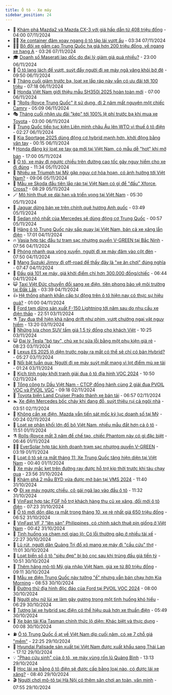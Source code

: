```yaml
---
title: Ô tô - Xe máy
sidebar_position: 24
---
```


<!-- dantri-o-to-xe-may:START -->
- 🤡 [Khám phá Mazda2 và Mazda CX-3 với giá hấp dẫn từ 408 triệu đồng](https://dantri.com.vn/o-to-xe-may/kham-pha-mazda2-va-mazda-cx-3-voi-gia-hap-dan-tu-408-trieu-dong-20241107102018914.htm) - 04:00 07/11/2024
- 🧑‍💻 [Xe container đâm xoay ngang ô tô tập lái vượt ẩu](https://dantri.com.vn/o-to-xe-may/xe-container-dam-xoay-ngang-o-to-tap-lai-vuot-au-20241107101633021.htm) - 03:34 07/11/2024
- 🧑‍💻 [Bộ đôi xe gầm cao Trung Quốc hạ giá hơn 200 triệu đồng, về ngang xe hạng A](https://dantri.com.vn/o-to-xe-may/bo-doi-xe-gam-cao-trung-quoc-ha-gia-hon-200-trieu-dong-ve-ngang-xe-hang-a-20241107094232968.htm) - 03:26 07/11/2024
- 🎓 [Doanh số Maserati lao dốc do đại lý giảm giá quá nhiều?](https://dantri.com.vn/o-to-xe-may/doanh-so-maserati-lao-doc-do-dai-ly-giam-gia-qua-nhieu-20241106170537842.htm) - 23:00 06/11/2024
- 🌊 [Ô tô lạng lách để vượt, suýt đẩy người đi xe máy ngã văng khỏi bờ đê](https://dantri.com.vn/o-to-xe-may/o-to-lang-lach-de-vuot-suyt-day-nguoi-di-xe-may-nga-vang-khoi-bo-de-20241106152808326.htm) - 09:50 06/11/2024
- 🥷 [Tháng cuối giảm trước bạ, loạt xe lắp ráp này vẫn có ưu đãi tới 100 triệu](https://dantri.com.vn/o-to-xe-may/thang-cuoi-giam-truoc-ba-loat-xe-lap-rap-nay-van-co-uu-dai-toi-100-trieu-20241106124544982.htm) - 07:18 06/11/2024
- 🤩 [Honda Việt Nam giới thiệu mẫu SH350i 2025 hoàn toàn mới](https://dantri.com.vn/o-to-xe-may/honda-viet-nam-gioi-thieu-mau-sh350i-2025-hoan-toan-moi-20241106120038855.htm) - 07:00 06/11/2024
- 🫶 [&quot;Rolls-Royce Trung Quốc&quot; ít sử dụng, đi 2 năm mất nguyên một chiếc Camry](https://dantri.com.vn/o-to-xe-may/rolls-royce-trung-quoc-it-su-dung-di-2-nam-mat-nguyen-mot-chiec-camry-20241106113303731.htm) - 05:09 06/11/2024
- 🎭 [Tháng cuối nhận ưu đãi &quot;kép&quot; tới 100% lệ phí trước bạ khi mua xe Toyota](https://dantri.com.vn/o-to-xe-may/thang-cuoi-nhan-uu-dai-kep-toi-100-le-phi-truoc-ba-khi-mua-xe-toyota-20241105163306329.htm) - 03:00 06/11/2024
- 🌁 [Trung Quốc tiếp tục kiện Liên minh châu Âu lên WTO vì thuế ô tô điện](https://dantri.com.vn/o-to-xe-may/trung-quoc-tiep-tuc-kien-lien-minh-chau-au-len-wto-vi-thue-o-to-dien-20241106091814385.htm) - 02:27 06/11/2024
- 🦩 [Kia Sportage 2025 dùng động cơ hybrid mạnh hơn, khởi động bằng vân tay](https://dantri.com.vn/o-to-xe-may/kia-sportage-2025-dung-dong-co-hybrid-manh-hon-khoi-dong-bang-van-tay-20241106015207928.htm) - 00:15 06/11/2024
- 🕴 [Honda đăng ký loạt xe tay ga mới tại Việt Nam, có mẫu dễ &quot;hot&quot; khi mở bán](https://dantri.com.vn/o-to-xe-may/honda-dang-ky-loat-xe-tay-ga-moi-tai-viet-nam-co-mau-de-hot-khi-mo-ban-20241105124407371.htm) - 17:00 05/11/2024
- 🎡 [Ô tô, xe máy đi ngược chiều trên đường cao tốc gây nguy hiểm cho xe đi đúng](https://dantri.com.vn/o-to-xe-may/o-to-xe-may-di-nguoc-chieu-tren-duong-cao-toc-gay-nguy-hiem-cho-xe-di-dung-20241105172200254.htm) - 11:34 05/11/2024
- 📝 [Nhiều xe Triumph tại Mỹ gặp nguy cơ hỏa hoạn, có ảnh hưởng tới Việt Nam?](https://dantri.com.vn/o-to-xe-may/nhieu-xe-triumph-tai-my-gap-nguy-co-hoa-hoan-co-anh-huong-toi-viet-nam-20241105114435368.htm) - 09:06 05/11/2024
- 🧐 [Mẫu xe Skoda đầu tiên lắp ráp tại Việt Nam có gì để &quot;đấu&quot; Xforce, Cross?](https://dantri.com.vn/o-to-xe-may/mau-xe-skoda-dau-tien-lap-rap-tai-viet-nam-co-gi-de-dau-xforce-cross-20241105152454092.htm) - 08:29 05/11/2024
- 🪄 [Mô hình thuê xe dài hạn và triển vọng tại Việt Nam](https://dantri.com.vn/o-to-xe-may/mo-hinh-thue-xe-dai-han-va-trien-vong-tai-viet-nam-20241105122408721.htm) - 05:30 05/11/2024
- 🧰 [Jaguar dừng bán xe trên chính quê hương Anh quốc](https://dantri.com.vn/o-to-xe-may/jaguar-dung-ban-xe-tren-chinh-que-huong-anh-quoc-20241105104127931.htm) - 03:49 05/11/2024
- 🚀 [Sedan nhỏ nhất của Mercedes sẽ dùng động cơ Trung Quốc](https://dantri.com.vn/o-to-xe-may/sedan-nho-nhat-cua-mercedes-se-dung-dong-co-trung-quoc-20241104191008472.htm) - 00:57 05/11/2024
- 💪 [Hãng ô tô Trung Quốc này sắp quay lại Việt Nam, bán cả xe xăng lẫn điện](https://dantri.com.vn/o-to-xe-may/hang-o-to-trung-quoc-nay-sap-quay-lai-viet-nam-ban-ca-xe-xang-lan-dien-20241104234148942.htm) - 17:01 04/11/2024
- 🔥 [Vasia hợp tác đầu tư trạm sạc nhượng quyền V-GREEN tại Bắc Ninh](https://dantri.com.vn/o-to-xe-may/vasia-hop-tac-dau-tu-tram-sac-nhuong-quyen-v-green-tai-bac-ninh-20241104142558933.htm) - 07:56 04/11/2024
- 🐲 [Phóng nhanh qua vòng xuyến, người đi xe máy đâm vào cột đèn](https://dantri.com.vn/o-to-xe-may/phong-nhanh-qua-vong-xuyen-nguoi-di-xe-may-dam-vao-cot-den-20241104142120287.htm) - 07:50 04/11/2024
- 🌋 [Mang Suzuki Jimny đi off-road để thấy đây là &quot;xe ăn chơi&quot; đúng nghĩa](https://dantri.com.vn/o-to-xe-may/mang-suzuki-jimny-di-off-road-de-thay-day-la-xe-an-choi-dung-nghia-20241104114132448.htm) - 07:47 04/11/2024
- 🤩 [Đấu giá 101 xe máy, giá khởi điểm chỉ hơn 300.000 đồng/chiếc](https://dantri.com.vn/o-to-xe-may/dau-gia-101-xe-may-gia-khoi-diem-chi-hon-300000-dongchiec-20241104121551417.htm) - 06:44 04/11/2024
- 😺 [Taxi Việt Đức chuyển đổi sang xe điện, tiên phong bảo vệ môi trường tại Đắk Lắk](https://dantri.com.vn/o-to-xe-may/taxi-viet-duc-chuyen-doi-sang-xe-dien-tien-phong-bao-ve-moi-truong-tai-dak-lak-20241104103402459.htm) - 03:39 04/11/2024
- 👍 [Hệ thống phanh khẩn cấp tự động trên ô tô hiện nay có thực sự hiệu quả?](https://dantri.com.vn/o-to-xe-may/he-thong-phanh-khan-cap-tu-dong-tren-o-to-hien-nay-co-thuc-su-hieu-qua-20241103233757883.htm) - 01:00 04/11/2024
- 🎃 [Ford tạm dừng sản xuất F-150 Lightning tới năm sau do nhu cầu xe điện thấp](https://dantri.com.vn/o-to-xe-may/ford-tam-dung-san-xuat-f-150-lightning-toi-nam-sau-do-nhu-cau-xe-dien-thap-20241103193819520.htm) - 22:51 03/11/2024
- ⚗️ [Tay đua thể hiện khả năng drift như phim, vượt chướng ngại vật nguy hiểm](https://dantri.com.vn/o-to-xe-may/tay-dua-the-hien-kha-nang-drift-nhu-phim-vuot-chuong-ngai-vat-nguy-hiem-20241103071036455.htm) - 13:20 03/11/2024
- 🦄 [Những lựa chọn SUV tầm giá 1,5 tỷ đồng cho khách Việt](https://dantri.com.vn/o-to-xe-may/nhung-lua-chon-suv-tam-gia-15-ty-dong-cho-khach-viet-20241103171626683.htm) - 10:25 03/11/2024
- 😺 [Đại lý Tesla &quot;bó tay&quot;, chủ xe tự sửa lỗi bằng một phụ kiện giá rẻ](https://dantri.com.vn/o-to-xe-may/dai-ly-tesla-bo-tay-chu-xe-tu-sua-loi-bang-mot-phu-kien-gia-re-20241103135648527.htm) - 08:23 03/11/2024
- 💼 [Lexus ES 2025 lộ diện trước ngày ra mắt có thể sẽ chỉ có bản Hybrid?](https://dantri.com.vn/o-to-xe-may/lexus-es-2025-lo-dien-truoc-ngay-ra-mat-co-the-se-chi-co-ban-hybrid-20241103122510781.htm) - 05:27 03/11/2024
- 💃 [Nổi bật tuần qua: Người đi xe máy suýt mất mạng vì lọt điểm mù xe tải](https://dantri.com.vn/o-to-xe-may/noi-bat-tuan-qua-nguoi-di-xe-may-suyt-mat-mang-vi-lot-diem-mu-xe-tai-20241103082126875.htm) - 01:24 03/11/2024
- 🚀 [Kịch tính ngày khởi tranh giải đua ô tô địa hình VOC 2024](https://dantri.com.vn/o-to-xe-may/kich-tinh-ngay-khoi-tranh-giai-dua-o-to-dia-hinh-voc-2024-20241102152246496.htm) - 10:50 02/11/2024
- 🤩 [Tổng công ty Dầu Việt Nam - CTCP đồng hành cùng 2 giải đua PVOIL VOC và PVOIL VGC](https://dantri.com.vn/o-to-xe-may/tong-cong-ty-dau-viet-nam-ctcp-dong-hanh-cung-2-giai-dua-pvoil-voc-va-pvoil-vgc-20241102155051998.htm) - 09:18 02/11/2024
- 💪 [Toyota biến Land Cruiser Prado thành xe bán tải](https://dantri.com.vn/o-to-xe-may/toyota-bien-land-cruiser-prado-thanh-xe-ban-tai-20241102105035198.htm) - 06:57 02/11/2024
- 🏊 [Xe điện Mercedes bốc cháy khi đang đỗ, suýt thiêu rụi cả ngôi nhà](https://dantri.com.vn/o-to-xe-may/xe-dien-mercedes-boc-chay-khi-dang-do-suyt-thieu-rui-ca-ngoi-nha-20241102082709277.htm) - 03:51 02/11/2024
- 💄 [Không cần xe điện, Mazda vẫn tiến sát mốc kỷ lục doanh số tại Mỹ](https://dantri.com.vn/o-to-xe-may/khong-can-xe-dien-mazda-van-tien-sat-moc-ky-luc-doanh-so-tai-my-20241102010217687.htm) - 00:24 02/11/2024
- 👺 [Loạt xe phân khối lớn đổ bộ Việt Nam, nhiều mẫu đắt hơn cả ô tô](https://dantri.com.vn/o-to-xe-may/loat-xe-phan-khoi-lon-do-bo-viet-nam-nhieu-mau-dat-hon-ca-o-to-20241031124923204.htm) - 11:51 01/11/2024
- ⚗️ [Rolls-Royce mất 3 năm để chế tạo, chiếc Phantom này có gì đặc biệt](https://dantri.com.vn/o-to-xe-may/rolls-royce-mat-3-nam-de-che-tao-chiec-phantom-nay-co-gi-dac-biet-20241101080156132.htm) - 06:46 01/11/2024
- 🧑‍🏫 [EverSolar hợp tác kinh doanh trạm sạc nhượng quyền V-GREEN](https://dantri.com.vn/o-to-xe-may/eversolar-hop-tac-kinh-doanh-tram-sac-nhuong-quyen-v-green-20241101100556119.htm) - 03:19 01/11/2024
- 🦒 [Loạt ô tô sẽ ra mắt tháng 11: Xe Trung Quốc tăng hiện diện tại Việt Nam](https://dantri.com.vn/o-to-xe-may/loat-o-to-se-ra-mat-thang-11-xe-trung-quoc-tang-hien-dien-tai-viet-nam-20241101002219282.htm) - 00:40 01/11/2024
- 🐘 [Xe máy mắc kẹt trên đường ray được hỗ trợ kịp thời trước khi tàu chạy qua](https://dantri.com.vn/o-to-xe-may/xe-may-mac-ket-tren-duong-ray-duoc-ho-tro-kip-thoi-truoc-khi-tau-chay-qua-20241101010218559.htm) - 23:56 31/10/2024
- 🧠 [Khám phá 2 mẫu BYD vừa được mở bán tại VMS 2024](https://dantri.com.vn/o-to-xe-may/kham-pha-2-mau-byd-vua-duoc-mo-ban-tai-vms-2024-20241031091435358.htm) - 11:40 31/10/2024
- 🐵 [Đi xe máy ngược chiều, cô gái ngã lao vào đầu ô tô](https://dantri.com.vn/o-to-xe-may/di-xe-may-nguoc-chieu-co-gai-nga-lao-vao-dau-o-to-20241031160740614.htm) - 11:32 31/10/2024
- 🤭 [VinFast hợp tác FGF hỗ trợ khách hàng thu cũ xe xăng, đổi mới ô tô điện](https://dantri.com.vn/o-to-xe-may/vinfast-hop-tac-fgf-ho-tro-khach-hang-thu-cu-xe-xang-doi-moi-o-to-dien-20241031141810549.htm) - 07:23 31/10/2024
- 🤠 [Ô tô mới dồn dập ra mắt trong tháng 10, xe rẻ nhất giá 650 triệu đồng](https://dantri.com.vn/o-to-xe-may/o-to-moi-don-dap-ra-mat-trong-thang-10-xe-re-nhat-gia-650-trieu-dong-20241030225706913.htm) - 06:52 31/10/2024
- 🫶 [VinFast VF 7 &quot;lên sàn&quot; Philippines, có chính sách thuê pin giống ở Việt Nam](https://dantri.com.vn/o-to-xe-may/vinfast-vf-7-len-san-philippines-co-chinh-sach-thue-pin-giong-o-viet-nam-20241031074006468.htm) - 00:42 31/10/2024
- 🚀 [Tình huống va chạm nơi giao lộ: Có lỗi thường gặp ở nhiều tài xế](https://dantri.com.vn/o-to-xe-may/tinh-huong-va-cham-noi-giao-lo-co-loi-thuong-gap-o-nhieu-tai-xe-20241030174641844.htm) - 22:27 30/10/2024
- 🎊 [Lũ rút, người dân Quảng Trị đổ xô mang xe máy đi &quot;cầu cứu&quot; thợ](https://dantri.com.vn/o-to-xe-may/lu-rut-nguoi-dan-quang-tri-do-xo-mang-xe-may-di-cau-cuu-tho-20241030174533618.htm) - 11:01 30/10/2024
- 🦄 [Loạt biển số ô tô &quot;siêu đẹp&quot; bị bỏ cọc sau khi trúng đấu giá tiền tỷ](https://dantri.com.vn/o-to-xe-may/loat-bien-so-o-to-sieu-dep-bi-bo-coc-sau-khi-trung-dau-gia-tien-ty-20241030172630081.htm) - 10:51 30/10/2024
- 🥷 [Thêm hãng mô-tô Mỹ gia nhập Việt Nam, giá xe từ 80 triệu đồng](https://dantri.com.vn/o-to-xe-may/them-hang-mo-to-my-gia-nhap-viet-nam-gia-xe-tu-80-trieu-dong-20241030123638033.htm) - 09:11 30/10/2024
- 🦏 [Mẫu xe điện Trung Quốc này tưởng &quot;ế&quot; nhưng vẫn bán chạy hơn Kia Morning](https://dantri.com.vn/o-to-xe-may/mau-xe-dien-trung-quoc-nay-tuong-e-nhung-van-ban-chay-hon-kia-morning-20241030105339849.htm) - 08:53 30/10/2024
- 🤗 [Đường thử địa hình độc đáo của Ford tại PVOIL VOC 2024](https://dantri.com.vn/o-to-xe-may/duong-thu-dia-hinh-doc-dao-cua-ford-tai-pvoil-voc-2024-20241030143255407.htm) - 08:00 30/10/2024
- 🐲 [Người phụ nữ lùi xe làm gãy gương trong một tình huống khó hiểu](https://dantri.com.vn/o-to-xe-may/nguoi-phu-nu-lui-xe-lam-gay-guong-trong-mot-tinh-huong-kho-hieu-20241030114444779.htm) - 06:29 30/10/2024
- 🤭 [Tương lai xe hybrid sạc điện có thể hiệu quả hơn xe thuần điện](https://dantri.com.vn/o-to-xe-may/tuong-lai-xe-hybrid-sac-dien-co-the-hieu-qua-hon-xe-thuan-dien-20241029110850230.htm) - 05:49 30/10/2024
- 🐻 [Xe bán tải Kia Tasman chính thức lộ diện: Khác biệt và thực dụng](https://dantri.com.vn/o-to-xe-may/xe-ban-tai-kia-tasman-chinh-thuc-lo-dien-khac-biet-va-thuc-dung-20241030002730077.htm) - 00:08 30/10/2024
- ⛽️ [Ô tô Trung Quốc ồ ạt về Việt Nam dịp cuối năm, có xe 7 chỗ giá &quot;mềm&quot;](https://dantri.com.vn/o-to-xe-may/o-to-trung-quoc-o-at-ve-viet-nam-dip-cuoi-nam-co-xe-7-cho-gia-mem-20241029152158720.htm) - 22:25 29/10/2024
- 🫣 [Hyundai Palisade sản xuất tại Việt Nam được xuất khẩu sang Thái Lan](https://dantri.com.vn/o-to-xe-may/hyundai-palisade-san-xuat-tai-viet-nam-duoc-xuat-khau-sang-thai-lan-20241030001118002.htm) - 17:12 29/10/2024
- 💡 [&quot;Phao cứu sinh&quot; của ô tô, xe máy vùng rốn lũ Quảng Bình](https://dantri.com.vn/o-to-xe-may/phao-cuu-sinh-cua-o-to-xe-may-vung-ron-lu-quang-binh-20241029185153201.htm) - 13:13 29/10/2024
- 💪 [Học lái xe bằng ô tô điện sẽ được cấp bằng loại nào, có được lái xe xăng?](https://dantri.com.vn/o-to-xe-may/hoc-lai-xe-bang-o-to-dien-se-duoc-cap-bang-loai-nao-co-duoc-lai-xe-xang-20241029151526093.htm) - 08:40 29/10/2024
- 🎬 [Người chơi mô-tô tại Hà Nội có thêm sân chơi an toàn, văn minh](https://dantri.com.vn/o-to-xe-may/nguoi-choi-mo-to-tai-ha-noi-co-them-san-choi-an-toan-van-minh-20241028130633635.htm) - 07:55 29/10/2024<!-- dantri-o-to-xe-may:END -->
